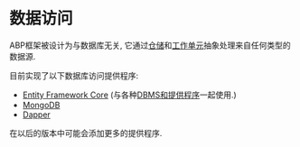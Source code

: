 # 数据访问

ABP框架被设计为与数据库无关, 它通过[仓储](Repositories.md)和[工作单元](Unit-Of-Work.md)抽象处理来自任何类型的数据源.

目前实现了以下数据库访问提供程序:

* [Entity Framework Core](Entity-Framework-Core.md) (与各种[DBMS和提供程序](https://docs.microsoft.com/zh-cn/ef/core/providers/?tabs=dotnet-core-cli)一起使用.)
* [MongoDB](MongoDB.md)
* [Dapper](Dapper.md)

在以后的版本中可能会添加更多的提供程序.